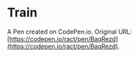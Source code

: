 # Train 

A Pen created on CodePen.io. Original URL: [https://codepen.io/ract/pen/BaqRezd](https://codepen.io/ract/pen/BaqRezd).

